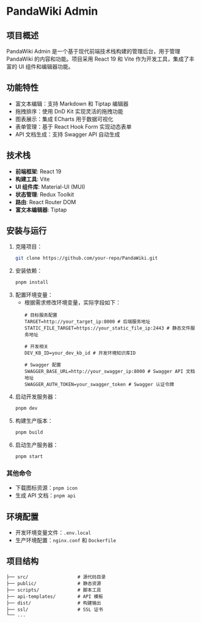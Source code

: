 # PandaWiki Admin

## 项目概述
PandaWiki Admin 是一个基于现代前端技术栈构建的管理后台，用于管理 PandaWiki 的内容和功能。项目采用 React 19 和 Vite 作为开发工具，集成了丰富的 UI 组件和编辑器功能。

## 功能特性
- 富文本编辑：支持 Markdown 和 Tiptap 编辑器
- 拖拽排序：使用 DnD Kit 实现灵活的拖拽功能
- 图表展示：集成 ECharts 用于数据可视化
- 表单管理：基于 React Hook Form 实现动态表单
- API 文档生成：支持 Swagger API 自动生成

## 技术栈
- **前端框架**: React 19
- **构建工具**: Vite
- **UI 组件库**: Material-UI (MUI)
- **状态管理**: Redux Toolkit
- **路由**: React Router DOM
- **富文本编辑器**: Tiptap

## 安装与运行
1. 克隆项目：
   ```bash
   git clone https://github.com/your-repo/PandaWiki.git
   ```
2. 安装依赖：
   ```bash
   pnpm install
   ```
3. 配置环境变量：
   - 根据需求修改环境变量，实际字段如下：
     ```env
     # 目标服务配置
     TARGET=http://your_target_ip:8000 # 后端服务地址
     STATIC_FILE_TARGET=https://your_static_file_ip:2443 # 静态文件服务地址

     # 开发相关
     DEV_KB_ID=your_dev_kb_id # 开发环境知识库ID

     # Swagger 配置
     SWAGGER_BASE_URL=http://your_swagger_ip:8000 # Swagger API 文档地址
     SWAGGER_AUTH_TOKEN=your_swagger_token # Swagger 认证令牌
     ```
4. 启动开发服务器：
   ```bash
   pnpm dev
   ```
5. 构建生产版本：
   ```bash
   pnpm build
   ```
6. 启动生产服务器：
   ```bash
   pnpm start
   ```

### 其他命令
- 下载图标资源：`pnpm icon`
- 生成 API 文档：`pnpm api`

## 环境配置
- 开发环境变量文件：`.env.local`
- 生产环境配置：`nginx.conf` 和 `Dockerfile`

## 项目结构
```
├── src/                  # 源代码目录
├── public/               # 静态资源
├── scripts/              # 脚本工具
├── api-templates/        # API 模板
├── dist/                 # 构建输出
├── ssl/                  # SSL 证书
└── ...
```

